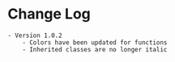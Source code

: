 # Change Log
    - Version 1.0.2
        - Colors have been updated for functions
        - Inherited classes are no longer italic